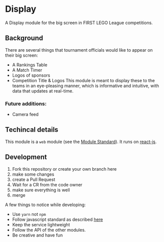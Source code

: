 # Display
A Display module for the big screen in FIRST LEGO League competitions.

## Background
There are several things that tournament officials would like to appear on their big screen:
 - A Rankings Table
 - A Match Timer
 - Logos of sponsors
 - Competition Title & Logos
This module is meant to display these to the teams in an eye-pleasing manner, which is informative and intuitive, with data that updates at real-time.

### Future additions:
 - Camera feed

## Techincal details
This module is a `web` module (see the [Module Standard](https://github.com/FirstLegoLeague/architecture/blob/master/module-standard/v1.0-SNAPSHOT.md)). It runs on [react-js](https://reactjs.org/).

## Development
1. Fork this repository or create your own branch here
2. make some changes
3. create a Pull Request
4. Wait for a CR from the code owner
5. make sure everything is well
6. merge

A few things to notice while developing:
* Use `yarn` not `npm`
* Follow javascript standard as described [here](https://standardjs.com/)
* Keep the service lightweight
* Follow the API of the other modules.
* Be creative and have fun
